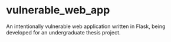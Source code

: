 # vulnerable_web_app
An intentionally vulnerable web application written in Flask, being developed for an undergraduate thesis project.
